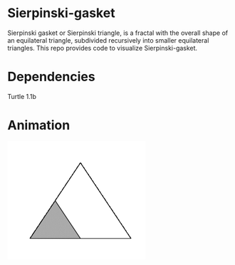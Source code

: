 # Sierpinski-gasket
Sierpinski gasket or  Sierpinski triangle, is a fractal  with the overall shape of an equilateral triangle, subdivided recursively into smaller equilateral triangles. This repo provides  code to visualize Sierpinski-gasket.

# Dependencies
Turtle 1.1b

# Animation
![](https://github.com/sarveshj/Sierpinski-gasket/blob/master/sierpinski_2.gif)
